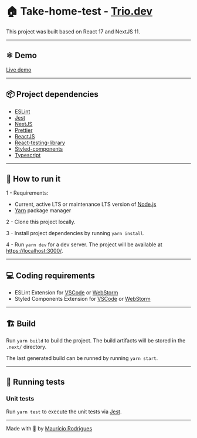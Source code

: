 # 🏠 **Take-home-test - [Trio.dev](https://trio.dev/)**

This project was built based on React 17 and NextJS 11.

---

## ⚛ Demo
[Live demo](https://take-home-test.netlify.app/)

---

## 📦 Project dependencies

* [ESLint](https://eslint.org/)
* [Jest](https://jestjs.io/pt-BR/)
* [NextJS](https://github.com/isaachinman/next-i18next)
* [Prettier](https://prettier.io/)
* [ReactJS](https://pt-br.reactjs.org/)
* [React-testing-library](https://testing-library.com/docs/react-testing-library/intro/)
* [Styled-components](https://styled-components.com/)
* [Typescript](https://www.typescriptlang.org/)

---

## 🏃 How to run it

1 - Requirements:

* Current, active LTS or maintenance LTS version of [Node.js](https://nodejs.org/en/download/)
* [Yarn](https://yarnpkg.com/) package manager

2 - Clone this project locally.

3 - Install project dependencies by running `yarn install`.

4 - Run `yarn dev` for a dev server. The project will be available at [https://localhost:3000/](https://localhost:3000/).

---

## 💻 Coding requirements

* ESLint Extension for [VSCode](https://marketplace.visualstudio.com/items?itemName=dbaeumer.vscode-eslint) or [WebStorm](https://www.jetbrains.com/help/webstorm/eslint.html)
* Styled Components Extension for [VSCode](https://marketplace.visualstudio.com/items?itemName=jpoissonnier.vscode-styled-components) or [WebStorm](https://plugins.jetbrains.com/plugin/9997-styled-components--styled-jsx)

---

## 🏗 Build

Run `yarn build` to build the project. The build artifacts will be stored in the `.next/` directory.

The last generated build can be runned by running `yarn start`.

---

## 🧪 Running tests

### Unit tests

Run `yarn test` to execute the unit tests via [Jest](https://jestjs.io/docs/en/getting-started.html).

---

Made with 💖 by [Maurício Rodrigues](mrodrigues.dev)
